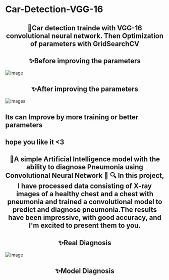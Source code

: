 # Car-Detection-VGG-16

<p align="center">
<h2 align="center">🎯Car detection trainde with VGG-16 convolutional neural network.
Then Optimization of parameters with GridSearchCV</h2>
</p>


<p align="center">
<h2 align="center">✨Before improving the parameters</h2>
  
![image](https://github.com/GIGAParviz/Person-Detection-VGG-16/assets/129797437/1f2cc63c-b25f-495d-9930-94f5aa075714)
</p>


<p align="center">
<h2 align="center">✨After improving the parameters</h2>
</p> 
<p align="center"  >

![images](https://github.com/GIGAParviz/Person-Detection-VGG-16/assets/129797437/905527fa-5229-4c89-87da-701c4c05180a)
</p>

<h2>Its can Improve by more training or better parameters </h2>

<h2>hope you like it <3 </h2>








<p align="center">
<h2 align="center">🎯A simple Artificial Intelligence model with the ability to diagnose Pneumonia using Convolutional Neural Network 🌟 
🔍 In this project, I have processed data consisting of X-ray images of a healthy chest and a chest with pneumonia and trained a convolutional model to predict and diagnose pneumonia.The results have been impressive, with good accuracy, and I'm excited to present them to you.</h2>
</p>

<p align="center">
<h2 align="center">✨Real Diagnosis</h2>

![image](https://github.com/GIGAParviz/Person-Detection-VGG-16/assets/129797437/905527fa-5229-4c89-87da-701c4c05180a)
</p>

<p>

<h2 align="center">✨Model Diagnosis</h2>

